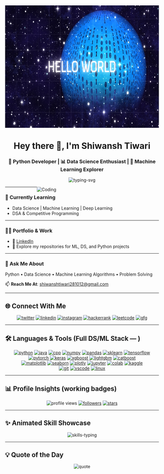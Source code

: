 <!-- Header (use raw URL so image loads reliably) -->
<p align="center">
  <img src="https://raw.githubusercontent.com/Shiwansh2601/Shiwansh2601/main/Github%20logo.png" alt="Header" width="1200" height="400"/>
</p>

<h1 align="center">Hey there 👋, I'm Shiwansh Tiwari</h1>
<h3 align="center">
🚀 Python Developer | 📊 Data Science Enthusiast | 🤖 Machine Learning Explorer  
</h3>

<p align="center">
  <img src="https://readme-typing-svg.herokuapp.com?color=%2336BCF7&size=24&center=true&vCenter=true&width=600&lines=Data+Science+%7C+Machine+Learning+%7C+Python;Always+Learning+New+Things;DSA+Enthusiast+%26+Problem+Solver" alt="typing-svg">
</p>

<!-- coding gif (external) -->
<img align="right" alt="Coding" width="400" src="https://media.giphy.com/media/qgQUggAC3Pfv687qPC/giphy.gif">

---

### 🌱 **Currently Learning**
- Data Science | Machine Learning | Deep Learning  
- DSA & Competitive Programming  

---

### 👨‍💻 **Portfolio & Work**
- 🔗 [LinkedIn](https://www.linkedin.com/in/shiwansh-tiwari-8929482a6)  
- 📂 Explore my repositories for ML, DS, and Python projects  

---

### 💬 **Ask Me About**
Python • Data Science • Machine Learning Algorithms • Problem Solving  

📫 **Reach Me At**: <a href="mailto:shiwanshtiwari281012@gmail.com">shiwanshtiwari281012@gmail.com</a>

---

## 🌐 Connect With Me
<p align="center">
  <a href="https://twitter.com/shiwanshti75232" target="_blank"><img src="https://img.shields.io/badge/Twitter-1DA1F2?style=for-the-badge&logo=twitter&logoColor=white" alt="twitter"/></a>
  <a href="https://www.linkedin.com/in/shiwansh-tiwari-8929482a6" target="_blank"><img src="https://img.shields.io/badge/LinkedIn-0A66C2?style=for-the-badge&logo=linkedin&logoColor=white" alt="linkedin"/></a>
  <a href="https://instagram.com/shiwansh_tiwari_360" target="_blank"><img src="https://img.shields.io/badge/Instagram-E4405F?style=for-the-badge&logo=instagram&logoColor=white" alt="instagram"/></a>
  <a href="https://www.hackerrank.com/shiwansh1432" target="_blank"><img src="https://img.shields.io/badge/HackerRank-2EC866?style=for-the-badge&logo=hackerrank&logoColor=white" alt="hackerrank"/></a>
  <a href="https://leetcode.com/shiwansh_tiwari123" target="_blank"><img src="https://img.shields.io/badge/LeetCode-FFA116?style=for-the-badge&logo=leetcode&logoColor=black" alt="leetcode"/></a>
  <a href="https://auth.geeksforgeeks.org/user/shiwanshtiwnij9" target="_blank"><img src="https://img.shields.io/badge/GeeksforGeeks-0F9D58?style=for-the-badge&logo=geeksforgeeks&logoColor=white" alt="gfg"/></a>
</p>

---

## 🛠 Languages & Tools (Full DS/ML Stack — )
<p align="center">
  <a href="https://www.python.org" target="_blank"><img src="https://img.shields.io/badge/Python-3776AB?style=for-the-badge&logo=python&logoColor=white" alt="python"/></a>
  <a href="https://www.java.com" target="_blank"><img src="https://img.shields.io/badge/Java-007396?style=for-the-badge&logo=java&logoColor=white" alt="java"/></a>
  <a href="https://isocpp.org" target="_blank"><img src="https://img.shields.io/badge/C%2B%2B-00599C?style=for-the-badge&logo=c%2B%2B&logoColor=white" alt="cpp"/></a>
  <a href="https://numpy.org" target="_blank"><img src="https://img.shields.io/badge/NumPy-013243?style=for-the-badge&logo=numpy&logoColor=white" alt="numpy"/></a>
  <a href="https://pandas.pydata.org" target="_blank"><img src="https://img.shields.io/badge/Pandas-150458?style=for-the-badge&logo=pandas&logoColor=white" alt="pandas"/></a>
  <a href="https://scikit-learn.org" target="_blank"><img src="https://img.shields.io/badge/Scikit--Learn-F7931E?style=for-the-badge&logo=scikitlearn&logoColor=white" alt="sklearn"/></a>
  <a href="https://www.tensorflow.org" target="_blank"><img src="https://img.shields.io/badge/TensorFlow-FF6F00?style=for-the-badge&logo=tensorflow&logoColor=white" alt="tensorflow"/></a>
  <a href="https://pytorch.org" target="_blank"><img src="https://img.shields.io/badge/PyTorch-EE4C2C?style=for-the-badge&logo=pytorch&logoColor=white" alt="pytorch"/></a>
  <a href="https://keras.io" target="_blank"><img src="https://img.shields.io/badge/Keras-D00000?style=for-the-badge&logo=keras&logoColor=white" alt="keras"/></a>
  <a href="https://xgboost.ai" target="_blank"><img src="https://img.shields.io/badge/XGBoost-FF8C00?style=for-the-badge&logo=xgboost&logoColor=white" alt="xgboost"/></a>
  <a href="https://lightgbm.readthedocs.io" target="_blank"><img src="https://img.shields.io/badge/LightGBM-00A3A3?style=for-the-badge&logo=lightgbm&logoColor=white" alt="lightgbm"/></a>
  <a href="https://catboost.ai" target="_blank"><img src="https://img.shields.io/badge/CatBoost-FF6C37?style=for-the-badge&logo=catboost&logoColor=white" alt="catboost"/></a>
  <br/>
  <a href="https://matplotlib.org" target="_blank"><img src="https://img.shields.io/badge/Matplotlib-11557C?style=for-the-badge&logo=matplotlib&logoColor=white" alt="matplotlib"/></a>
  <a href="https://seaborn.pydata.org" target="_blank"><img src="https://img.shields.io/badge/Seaborn-4EABD1?style=for-the-badge&logo=seaborn&logoColor=white" alt="seaborn"/></a>
  <a href="https://plotly.com/python" target="_blank"><img src="https://img.shields.io/badge/Plotly-3F4A9B?style=for-the-badge&logo=plotly&logoColor=white" alt="plotly"/></a>
  <a href="https://jupyter.org" target="_blank"><img src="https://img.shields.io/badge/Jupyter-F37626?style=for-the-badge&logo=jupyter&logoColor=white" alt="jupyter"/></a>
  <a href="https://colab.research.google.com" target="_blank"><img src="https://img.shields.io/badge/Google_Colab-F9AB00?style=for-the-badge&logo=googlecolab&logoColor=white" alt="colab"/></a>
  <a href="https://kaggle.com" target="_blank"><img src="https://img.shields.io/badge/Kaggle-20BEFD?style=for-the-badge&logo=kaggle&logoColor=white" alt="kaggle"/></a>
  <br/>
  <a href="https://git-scm.com" target="_blank"><img src="https://img.shields.io/badge/Git-F05032?style=for-the-badge&logo=git&logoColor=white" alt="git"/></a>
  <a href="https://code.visualstudio.com" target="_blank"><img src="https://img.shields.io/badge/VSCode-007ACC?style=for-the-badge&logo=visualstudiocode&logoColor=white" alt="vscode"/></a>
  <a href="https://ubuntu.com" target="_blank"><img src="https://img.shields.io/badge/Linux-Ubuntu-DD4814?style=for-the-badge&logo=ubuntu&logoColor=white" alt="linux"/></a>
</p>

---

## 📊 Profile Insights (working badges)
<p align="center">
  <!-- visitor counter (komarev) -->
  <img src="https://komarev.com/ghpvc/?username=Shiwansh2601&color=blue" alt="profile views" />
  <!-- followers and stars via shields.io (live) -->
  <a href="https://github.com/Shiwansh2601" target="_blank"><img src="https://img.shields.io/github/followers/Shiwansh2601?label=Followers&style=for-the-badge&color=green" alt="followers" /></a>
  <a href="https://github.com/Shiwansh2601" target="_blank"><img src="https://img.shields.io/github/stars/Shiwansh2601?label=Stars&style=for-the-badge&color=yellow" alt="stars" /></a>
</p>

---

## ✨ Animated Skill Showcase
<p align="center">
  <img src="https://readme-typing-svg.herokuapp.com?font=Fira+Code&weight=500&size=22&pause=1000&color=36BCF7&center=true&vCenter=true&width=600&lines=Python+%7C+Pandas+%7C+NumPy+%7C+Matplotlib;Scikit-learn+%7C+TensorFlow+%7C+PyTorch;Data+Visualization+%7C+Machine+Learning;Deep+Learning+%7C+Data+Science" alt="skills-typing" />
</p>

---

## 💡 Quote of the Day
<p align="center">
  <img src="https://quotes-github-readme.vercel.app/api?type=horizontal&theme=radical" alt="quote" />
</p>

